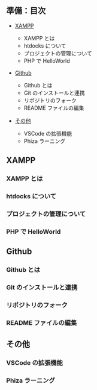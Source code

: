 <link rel="stylesheet" href="./assets/css/markdown.css">

## 準備：目次

- [XAMPP](#xampp)

  - XAMPP とは
  - htdocks について
  - プロジェクトの管理について
  - PHP で HelloWorld

- [Github](#github)

  - Github とは
  - Git のインストールと連携
  - リポジトリのフォーク
  - README ファイルの編集

- [その他](#その他)
  - VSCode の拡張機能
  - Phiza ラーニング

## XAMPP

### XAMPP とは

### htdocks について

### プロジェクトの管理について

### PHP で HelloWorld

## Github

### Github とは

### Git のインストールと連携

### リポジトリのフォーク

### README ファイルの編集

## その他

### VSCode の拡張機能

### Phiza ラーニング
